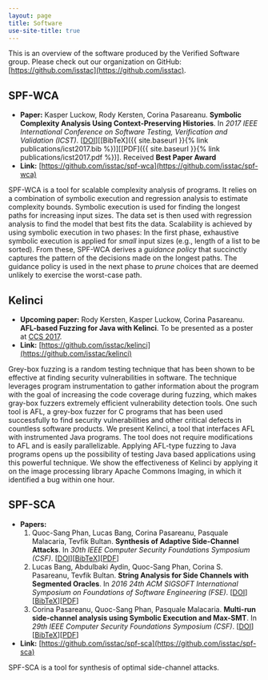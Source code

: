 ```yaml
---
layout: page
title: Software
use-site-title: true
---
```

This is an overview of the software produced by the Verified Software group. Please check out our organization on GitHub: [https://github.com/isstac](https://github.com/isstac).


## SPF-WCA

- **Paper:** Kasper Luckow, Rody Kersten, Corina Pasareanu. **Symbolic Complexity Analysis Using Context-Preserving Histories**. In *2017 IEEE International Conference on Software Testing, Verification and Validation (ICST)*. \[[DOI](https://doi.org/10.1109/ICST.2017.13)\]\[[BibTeX]({{ site.baseurl }}{% link publications/icst2017.bib %})\]\[[PDF]({{ site.baseurl }}{% link publications/icst2017.pdf %})\]. Received **Best Paper Award** 
- **Link:** [https://github.com/isstac/spf-wca](https://github.com/isstac/spf-wca)

SPF-WCA is a tool for scalable complexity analysis of programs. It relies on a combination of symbolic execution and regression analysis to estimate complexity bounds. Symbolic execution is used for finding the longest paths for increasing input sizes. The data set is then used with regression analysis to find the model that best fits the data. Scalability is achieved by using symbolic execution in two phases: In the first phase, exhaustive symbolic execution is applied for *small* input sizes (e.g., length of a list to be sorted). From these, SPF-WCA derives a *guidance policy* that succinctly captures the pattern of the decisions made on the longest paths. The guidance policy is used in the next phase to *prune* choices that are deemed unlikely to exercise the worst-case path.


## Kelinci

- **Upcoming paper:** Rody Kersten, Kasper Luckow, Corina Pasareanu. **AFL-based Fuzzing for Java with Kelinci**. To be presented as a poster at [CCS 2017](https://www.sigsac.org/ccs/CCS2017).
- **Link:** [https://github.com/isstac/kelinci](https://github.com/isstac/kelinci)

Grey-box fuzzing is a random testing technique that has been shown to be effective at finding security vulnerabilities in software. The technique leverages program instrumentation to gather information about the program with the goal of increasing the code coverage during fuzzing, which makes gray-box fuzzers extremely efficient vulnerability detection tools. One such tool is AFL, a grey-box fuzzer for C programs that has been used successfully to find security vulnerabilities and other critical defects in countless software products.  We present Kelinci, a tool that interfaces AFL with instrumented Java programs. The tool does not require modifications to AFL and is easily parallelizable. Applying AFL-type fuzzing to Java programs opens up the possibility of testing Java based applications using this powerful technique. We show the effectiveness of Kelinci by applying it on the image processing library Apache Commons Imaging, in which it identified a bug within one hour.

## SPF-SCA

- **Papers:** 
  1. Quoc-Sang Phan, Lucas Bang, Corina Pasareanu, Pasquale Malacaria, Tevfik Bultan. **Synthesis of Adaptive Side-Channel Attacks**. In *30th IEEE Computer Security Foundations Symposium (CSF)*. \[[DOI](https://doi.org/)\]\[[BibTeX](csf17.bib)\]\[[PDF](csf17.pdf)\]
  2. Lucas Bang, Abdulbaki Aydin, Quoc-Sang Phan, Corina S. Pasareanu, Tevfik Bultan. **String Analysis for Side Channels with Segmented Oracles**. In *2016 24th ACM SIGSOFT International Symposium on Foundations of Software Engineering (FSE)*. \[[DOI](http://doi.acm.org/10.1145/2950290.2950362)\]\[[BibTeX](fse16.bib)\]\[[PDF](fse16.pdf)\]
  3. Corina Pasareanu, Quoc-Sang Phan, Pasquale Malacaria. **Multi-run side-channel analysis using Symbolic Execution and Max-SMT**. In *29th IEEE Computer Security Foundations Symposium (CSF)*. \[[DOI](https://doi.org/10.1109/CSF.2016.34)\]\[[BibTeX](csf16.bib)\]\[[PDF](csf16.pdf)\] 
- **Link:** [https://github.com/isstac/spf-sca](https://github.com/isstac/spf-sca)

SPF-SCA is a tool for synthesis of optimal side-channel attacks.

